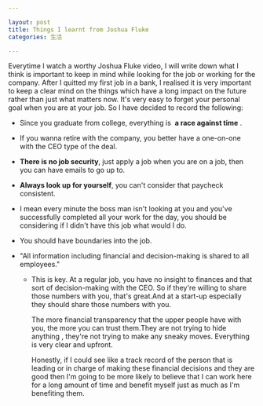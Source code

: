 ```yaml
---

layout: post
title: Things I learnt from Joshua Fluke
categories: 生活

---
```


Everytime I watch a worthy Joshua Fluke video, I will write down what I think is important to keep in mind while looking for the job or working for the company. After I quitted my first job in a bank, I realised it is very important to keep a clear mind on the things which have a long impact on the future rather than just what matters now. It's very easy to forget your personal goal when you are at your job. So I have decided to record the following:

- Since you graduate from college, everything is  **a race against time** .

- If you wanna retire with the company, you better have a one-on-one with the CEO type of the deal.

- **There is no job security**, just apply a job when you are on a job, then you can have emails to go up to.

- **Always look up for yourself**,  you can't consider that paycheck consistent.

- I mean every minute the boss man isn't looking at you and you've successfully completed all your work for the day, you should be considering if I didn't have this job what would I do.

- You should have boundaries into the job.

- "All information including financial and decision-making is shared to all employees."

  - This is key. At a regular job, you have no insight to finances and that sort of decision-making with the CEO. So if they're willing to share those numbers with you, that's great.And at a start-up especially they should share those numbers with you.

    The more financial transparency that the upper people have with you, the more you can trust them.They are not trying to hide anything , they're not trying to make any sneaky moves. Everything is very clear and upfront.

    Honestly, if I could see like a track record of the person that is leading or in charge of making these financial decisions and they are good then I'm going to be more likely to believe that I can work here for a long amount of time and benefit myself just as much as I'm benefiting them.

